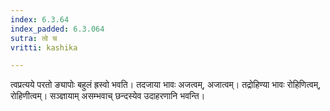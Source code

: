 ```yaml
---
index: 6.3.64
index_padded: 6.3.064
sutra: त्वे च
vritti: kashika

---
```

त्वप्रत्यये परतो ङ्यापोः बहुलं ह्रस्वो भवति। तदजाया भावः अजत्वम्, अजात्वम्। तद्रोहिण्या भावः रोहिणित्वम्, रोहिणीत्वम्। सञ्ज्ञायाम् असम्भवाच् छन्दस्येव उदाहरणानि भवन्ति।